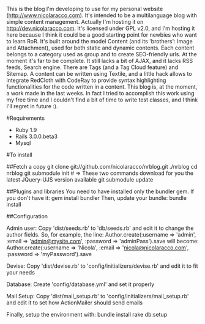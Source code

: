 This is the blog I'm developing to use for my personal website (http://www.nicolaracco.com). It's intended to be a multilanguage blog with simple content management. Actually I'm hosting it on http://dev.nicolaracco.com.
It's licensed under GPL v2.0, and I'm hosting it here because I think it could be a good starting point for newbies who want to learn RoR.
It's built around the model Content (and its 'brothers': Image and Attachment), used for both static and dynamic contents. Each content belongs to a category used as group and to create SEO-friendly urls.
At the moment it's far to be complete. It still lacks a bit of AJAX, and it lacks RSS feeds, Search engine. There are Tags (and a Tag Cloud feature) and Sitemap. A content can be written using Textile, and a little hack allows to integrate RedCloth with CodeRay to provide syntax highlighting functionalities for the code written in a content.
This blog is, at the moment, a work made in the last weeks. In fact I tried to accomplish this work using my free time and I couldn't find a bit of time to write test classes, and I think I'll regret in future :).

#Requirements
- Ruby 1.9
- Rails 3.0.0.beta3
- Mysql

#To install

##Fetch a copy
        git clone git://github.com/nicolaracco/nrblog.git ./nrblog
        cd nrblog
        git submodule init # => These two commands download for you the latest JQuery-UJS version available
        git submodule update 

##Plugins and libraries
You need to have installed only the bundler gem. If you don't have it:
        gem install bundler
Then, update your bundle:
        bundle install

##Configuration

Admin user:
Copy 'dist/seeds.rb' to 'db/seeds.rb' and edit it to change the author fields. So, for example, the line:
        Author.create(:username => 'admin', :email => 'admin@mysite.com', :password => 'adminPass').save
will become:
        Author.create(:username => 'Nicola', :email => 'nicola@nicolaracco.com', :password => 'myPassword').save

Devise: Copy 'dist/devise.rb' to 'config/initializers/devise.rb' and edit it to fit your needs

Database: Create 'config/database.yml' and set it properly

Mail Setup: Copy 'dist/mail_setup.rb' to 'config/initializers/mail_setup.rb' and edit it to set how ActionMailer should send emails

Finally, setup the environment with:
        bundle install
        rake db:setup
